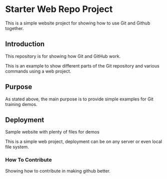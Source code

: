# Starter Web Repo Project

This is a simple website project for showing how to use Git and Github together.
## Introduction


This repository is for showing how Git and GitHub work.

This is an example to show different parts of the Git repository and various commands using a web project.

## Purpose

As stated above, the main purpose is to provide simple examples for Git training demos.

## Deployment

Sample website with plenty of files for demos

This is a simple web project, deployment can be on any server or even local file system.

### How To Contribute

Showing how to contribute in making github better.
